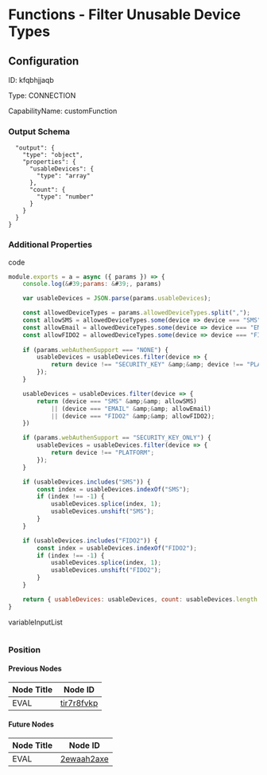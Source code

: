# Functions - Filter Unusable Device Types
## Configuration
ID:  kfqbhjjaqb

Type: CONNECTION 

CapabilityName: customFunction





### Output Schema
``` {
  "output": {
    "type": "object",
    "properties": {
      "usableDevices": {
        "type": "array"
      },
      "count": {
        "type": "number"
      }
    }
  }
} 
```

### Additional Properties
code
```js 
module.exports = a = async ({ params }) => {
    console.log(&#39;params: &#39;, params)

    var usableDevices = JSON.parse(params.usableDevices);

    const allowedDeviceTypes = params.allowedDeviceTypes.split(",");
    const allowSMS = allowedDeviceTypes.some(device => device === "SMS");
    const allowEmail = allowedDeviceTypes.some(device => device === "EMAIL");
    const allowFIDO2 = allowedDeviceTypes.some(device => device === "FIDO2");
    
    if (params.webAuthenSupport === "NONE") {
        usableDevices = usableDevices.filter(device => {
            return device !== "SECURITY_KEY" &amp;&amp; device !== "PLATFORM" &amp;&amp; device !== "FIDO2";
        });
    }

    usableDevices = usableDevices.filter(device => {
        return (device === "SMS" &amp;&amp; allowSMS) 
            || (device === "EMAIL" &amp;&amp; allowEmail) 
            || (device === "FIDO2" &amp;&amp; allowFIDO2);
    })

    if (params.webAuthenSupport == "SECURITY_KEY_ONLY") {
        usableDevices = usableDevices.filter(device => {
            return device !== "PLATFORM";
        });
    }

    if (usableDevices.includes("SMS")) {
        const index = usableDevices.indexOf("SMS");
        if (index !== -1) {
            usableDevices.splice(index, 1);
            usableDevices.unshift("SMS");
        }
    }

    if (usableDevices.includes("FIDO2")) {
        const index = usableDevices.indexOf("FIDO2");
        if (index !== -1) {
            usableDevices.splice(index, 1);
            usableDevices.unshift("FIDO2");
        }
    }

    return { usableDevices: usableDevices, count: usableDevices.length }
}
```


variableInputList
```
```





### Position

#### Previous Nodes
| Node Title | Node ID |
| :------------- | ------------ |
| EVAL | [tir7r8fvkp](./tir7r8fvkp.md) | 
 
 #### Future Nodes
| Node Title | Node ID |
| :------------- | ------------ |
| EVAL |[2ewaah2axe](./2ewaah2axe.md) | 